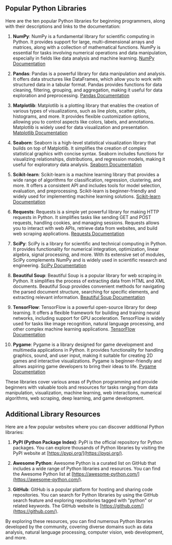 ## Popular Python Libraries 

Here are the ten popular Python libraries for beginning programmers, along with their descriptions and links to the documentation:

1. **NumPy**: NumPy is a fundamental library for scientific computing in Python. It provides support for large, multi-dimensional arrays and matrices, along with a collection of mathematical functions. NumPy is essential for tasks involving numerical operations and data manipulation, especially in fields like data analysis and machine learning. [NumPy Documentation](https://numpy.org/doc/stable/)

2. **Pandas**: Pandas is a powerful library for data manipulation and analysis. It offers data structures like DataFrames, which allow you to work with structured data in a tabular format. Pandas provides functions for data cleaning, filtering, grouping, and aggregation, making it useful for data exploration and preprocessing. [Pandas Documentation](https://pandas.pydata.org/docs/)

3. **Matplotlib**: Matplotlib is a plotting library that enables the creation of various types of visualizations, such as line plots, scatter plots, histograms, and more. It provides flexible customization options, allowing you to control aspects like colors, labels, and annotations. Matplotlib is widely used for data visualization and presentation. [Matplotlib Documentation](https://matplotlib.org/stable/contents.html)

4. **Seaborn**: Seaborn is a high-level statistical visualization library that builds on top of Matplotlib. It simplifies the creation of complex statistical graphics with concise syntax. Seaborn includes functions for visualizing relationships, distributions, and regression models, making it useful for exploratory data analysis. [Seaborn Documentation](https://seaborn.pydata.org/)

5. **Scikit-learn**: Scikit-learn is a machine learning library that provides a wide range of algorithms for classification, regression, clustering, and more. It offers a consistent API and includes tools for model selection, evaluation, and preprocessing. Scikit-learn is beginner-friendly and widely used for implementing machine learning solutions. [Scikit-learn Documentation](https://scikit-learn.org/stable/documentation.html)

6. **Requests**: Requests is a simple yet powerful library for making HTTP requests in Python. It simplifies tasks like sending GET and POST requests, handling cookies, and managing sessions. Requests allows you to interact with web APIs, retrieve data from websites, and build web scraping applications. [Requests Documentation](https://docs.python-requests.org/en/latest/)

7. **SciPy**: SciPy is a library for scientific and technical computing in Python. It provides functionality for numerical integration, optimization, linear algebra, signal processing, and more. With its extensive set of modules, SciPy complements NumPy and is widely used in scientific research and engineering. [SciPy Documentation](https://docs.scipy.org/doc/scipy/reference/)

8. **Beautiful Soup**: Beautiful Soup is a popular library for web scraping in Python. It simplifies the process of extracting data from HTML and XML documents. Beautiful Soup provides convenient methods for navigating the parsed document structure, searching for specific elements, and extracting relevant information. [Beautiful Soup Documentation](https://www.crummy.com/software/BeautifulSoup/bs4/doc/)

9. **TensorFlow**: TensorFlow is a powerful open-source library for deep learning. It offers a flexible framework for building and training neural networks, including support for GPU acceleration. TensorFlow is widely used for tasks like image recognition, natural language processing, and other complex machine learning applications. [TensorFlow Documentation](https://www.tensorflow.org/api_docs)

10. **Pygame**: Pygame is a library designed for game development and multimedia applications in Python. It provides functionality for handling graphics, sound, and user input, making it suitable for creating 2D games and interactive visualizations. Pygame is beginner-friendly and allows aspiring game developers to bring their ideas to life. [Pygame Documentation](https://www.pygame.org/docs/)

These libraries cover various areas of Python programming and provide beginners with valuable tools and resources for tasks ranging from data manipulation, visualization, machine learning, web interactions, numerical algorithms, web scraping, deep learning, and game development.

## Additional Library Resources

Here are a few popular websites where you can discover additional Python libraries:

1. **PyPI (Python Package Index)**: PyPI is the official repository for Python packages. You can explore thousands of Python libraries by visiting the PyPI website at [https://pypi.org/](https://pypi.org/).

2. **Awesome Python**: Awesome Python is a curated list on GitHub that includes a wide range of Python libraries and resources. You can find the Awesome Python list at [https://awesome-python.com/](https://awesome-python.com/).

3. **GitHub**: GitHub is a popular platform for hosting and sharing code repositories. You can search for Python libraries by using the GitHub search feature and exploring repositories tagged with "python" or related keywords. The GitHub website is [https://github.com/](https://github.com/).

By exploring these resources, you can find numerous Python libraries developed by the community, covering diverse domains such as data analysis, natural language processing, computer vision, web development, and more.
